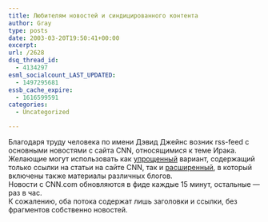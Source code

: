 ```yaml
---
title: Любителям новостей и синдицированного контента
author: Gray
type: posts
date: 2003-03-20T19:50:41+00:00
excerpt:
url: /2628
dsq_thread_id:
  - 4134297
esml_socialcount_LAST_UPDATED:
  - 1497295681
essb_cache_expire:
  - 1616599591
categories:
  - Uncategorized

---
```








Благодаря труду человека по имени Дэвид Джейнс возник rss-feed с основными новостями с сайта CNN, относящимися к теме Ирака. Желающие могут использовать как <a href="http://www.davidjanes.com/blogosphere/feeds/0047/004738.feed.rss" target="_blank">упрощенный</a> вариант, содержащий только ссылки на статьи на сайте CNN, так и <a href="http://www.davidjanes.com/blogosphere/feeds/0047/004738.wide.rss" target="_blank">расширенный</a>, в который включены также материалы различных блогов.  
Новости с CNN.com обновляются в фиде каждые 15 минут, остальные &#8212; раз в час.  
К сожалению, оба потока содержат лишь заголовки и ссылки, без фрагментов собственно новостей.